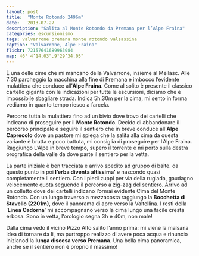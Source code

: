 ```yaml
---
layout: post
title:  "Monte Rotondo 2496m"
date:   2013-07-27
description: "Salita al Monte Rotondo da Premana per l’Alpe Fraina"
categories: escursionismo
tags: valvarrone premana monte rotondo valsassina
caption: "Valvarrone, Alpe Fraina"
flickr: 72157641689963084
map: 46° 4’14.03",9°29’34.05"
---
```


È una delle cime che mi mancano della Valvarrone, insieme al Mellasc. Alle 7:30 parcheggio la macchina alla fine di Premana e imbocco l’evidente mulattiera che conduce all’**Alpe Fraina**. Come al solito è presente il classico cartello gigante con le indicazioni per tutte le escursioni, diciamo che è impossibile sbagliare strada. Indica 5h:30m per la cima, mi sento in forma vediamo in quanto tempo riesco a farcela.

Percorro tutta la mulattiera fino ad un bivio dove trovo dei cartelli che indicano di proseguire per il **Monte Rotondo**. Decido di abbandonare il percorso principale e seguire il sentiero che in breve conduce all’**Alpe Caprecolo** dove un pastore mi spiega che la salita alla cima da questa variante è brutta e poco battuta, mi consiglia di proseguire per l’Alpe Fraina. Raggiungo L’Alpe in breve tempo, supero il torrente e mi porto sulla destra orografica della valle da dove parte il sentiero per la vetta.

La parte iniziale è ben tracciata e arrivo spedito ad gruppo di baite. da questo punto in poi **l’erba diventa altissima’** e nascondo quasi completamente il sentiero. Con i piedi zuppi per via della rugiada, gaudagno velocemente quota seguendo il percorso a zig-zag del sentiero. Arrivo ad un colletto dove dei cartelli indicano l’ormai evidente Cima del Monte Rotondo. Con un lungo traverso a mezzacosta raggiungo la **Bocchetta di Stavello (2201m)**, dove il panorama di apre verso la Valtellina. I resti della ’**Linea Cadorna’** mi accompagnano verso la cima lungo una facile cresta erbosa. Sono in vetta, l’orologio segna 3h e 40m, non male!

Dalla cima vedo il vicino Pizzo Alto salito l’anno prima: mi viene la malsana idea di tornare da li, ma purtroppo realizzo di avere poca acqua e rinuncio inizianod la **lunga discesa verso Premana**. Una bella cima panoramica, anche se il sentiero non è proprio il massimo!

